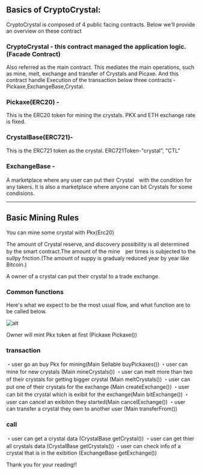 ## Basics of CryptoCrystal:

CryptoCrystal is composed of 4 public facing contracts. 
Below we'll provide an overview on these contract


### CryptoCrystal - this contract managed the application logic.(Facade Contract)

Also referred as the main contract. This mediates the main operations, such as mine, melt, exchange and transfer of Crystals and Picaxe. 
And this contract handle Execution of the transaction below three contracts - Pickaxe,ExchangeBase,Crystal.

### Pickaxe(ERC20) -

This is the ERC20 token for mining the crystals.
PKX and ETH exchange rate is fixed.

### CrystalBase(ERC721)-

This is the ERC721 token as the crystal.
ERC721Token-"crystal", "CTL"

### ExchangeBase -

A marketplace where any user can put their Crystal　with the condition for any takers. It is also a marketplace where anyone can bit Crystals for some condisions.

---------------------------------------------------

## Basic Mining Rules

You can mine some crystal with Pkx(Erc20)

The amount of Crystal reserve, and discovery possibility is all determined by the smart contract.The amount of the mine　per times is subjected to the sullpy fnction.(The amount of suppy is gradualy reduced year by year like Bitcoin.)

A owner of a crystal can put their crystal to a trade exchange.

### Common functions
Here's what we expect to be the most usual flow, and what function are to be called below.

![alt](https://cdn-images-1.medium.com/max/1600/1*T5XWKNC3AzFPMCt6qP7X1w.jpeg)



Owner will mint Pkx token at first (Pickaxe Pickaxe())

### transaction

・user go an buy Pkx for mining(Main Sellable buyPickaxes())
・user can mine for new crystals  (Main mineCrystals())
・user can melt more than two of their crystals for getting bigger crystal (Main meltCrystals())
・user can put one of their crystals for the exchange (Main createExchange())
・user can bit the crystal which is exibit for the exchange(Main bitExchange())
・user can cancel an exibiton they started(Main cancelExchange())
・user can transfer a crystal they own to another user (Main transferFrom())

### call
・user can get a crystal data (CrystalBase  getCrystal())
・user can get thier all crystals data (CrystalBase getCrystals())
・user can check info of a crystal that is in the exibition (ExchangeBase getExchange())

Thank you for your reading!!
